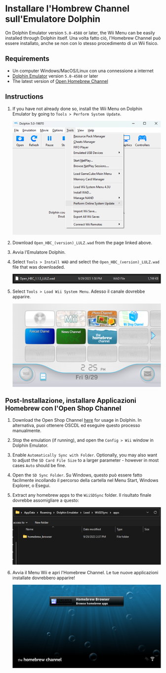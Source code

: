 # Installare l'Hombrew Channel sull'Emulatore Dolphin

On Dolphin Emulator version `5.0-4588` or later, the Wii Menu can be easily installed through Dolphin itself. Una volta fatto ciò, l'Homebrew Channel può essere installato, anche se non con lo stesso procedimento di un Wii fisico.

## Requirements

- Un computer Windows/MacOS/Linux con una connessione a internet
- [Dolphin Emulator](https://dolphin-emu.org/download/) version `5.0-4588` or later
- The latest version of [Open Homebrew Channel](https://github.com/Wii-Mini-Hacking/hbc/releases)

## Instructions

1. If you have not already done so, install the Wii Menu on Dolphin Emulator by going to `Tools > Perform System Update`.

    ![](/images/homebrew-dolphin/system-update.png)

2. Download `Open_HBC_(version)_LULZ.wad` from the page linked above.

3. Avvia l'Emulatore Dolphin.

4. Select `Tools > Install WAD` and select the `Open_HBC_(version)_LULZ.wad` file that was downloaded.

    ![](/images/homebrew-dolphin/ohbc-file.png)

5. Select `Tools > Load Wii System Menu`. Adesso il canale dovrebbe apparire.

    ![](/images/homebrew-dolphin/hbc-installed.png)

## Post-Installazione, installare Applicazioni Homebrew con l'Open Shop Channel

1. Download the Open Shop Channel [here](https://oscwii.org/library/app/homebrew_browser) for usage in Dolphin. In alternativa, puoi ottenere OSCDL ed eseguire questo processo manualmente.

2. Stop the emulation (if running), and open the `Config > Wii` window in Dolphin Emulator.

3. Enable `Automatically Sync with Folder`. Optionally, you may also want to adjust the `SD Card File Size` to a larger parameter - however in most cases `Auto` should be fine.

4. Open the `SD Sync Folder`. Su Windows, questo può essere fatto facilmente incollando il percorso della cartella nel Menu Start, Windows Explorer, o Esegui.

5. Extract any homebrew apps to the `WiiSDSync` folder. Il risultato finale dovrebbe assomigliare a questo:

    ![](/images/homebrew-dolphin/apps-folder.png)

6. Avvia il Menu Wii e apri l'Homebrew Channel. Le tue nuove applicazioni installate dovrebbero apparire!

    ![](/images/homebrew-dolphin/hbc-apps.png)
